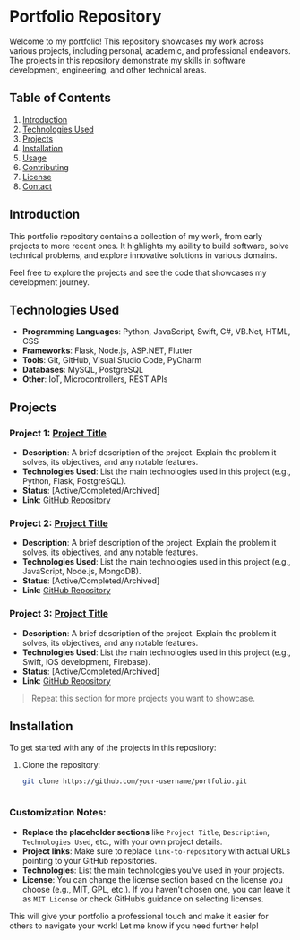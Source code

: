 <!-- # sarawinb-engi.github.io -->
# Portfolio Repository

Welcome to my portfolio! This repository showcases my work across various projects, including personal, academic, and professional endeavors. The projects in this repository demonstrate my skills in software development, engineering, and other technical areas.

## Table of Contents

1. [Introduction](#introduction)
2. [Technologies Used](#technologies-used)
3. [Projects](#projects)
4. [Installation](#installation)
5. [Usage](#usage)
6. [Contributing](#contributing)
7. [License](#license)
8. [Contact](#contact)

## Introduction

This portfolio repository contains a collection of my work, from early projects to more recent ones. It highlights my ability to build software, solve technical problems, and explore innovative solutions in various domains.

Feel free to explore the projects and see the code that showcases my development journey.

## Technologies Used

- **Programming Languages**: Python, JavaScript, Swift, C#, VB.Net, HTML, CSS
- **Frameworks**: Flask, Node.js, ASP.NET, Flutter
- **Tools**: Git, GitHub, Visual Studio Code, PyCharm
- **Databases**: MySQL, PostgreSQL
- **Other**: IoT, Microcontrollers, REST APIs

## Projects

### Project 1: [Project Title](link-to-repository)
- **Description**: A brief description of the project. Explain the problem it solves, its objectives, and any notable features.
- **Technologies Used**: List the main technologies used in this project (e.g., Python, Flask, PostgreSQL).
- **Status**: [Active/Completed/Archived]
- **Link**: [GitHub Repository](link-to-repository)

### Project 2: [Project Title](link-to-repository)
- **Description**: A brief description of the project. Explain the problem it solves, its objectives, and any notable features.
- **Technologies Used**: List the main technologies used in this project (e.g., JavaScript, Node.js, MongoDB).
- **Status**: [Active/Completed/Archived]
- **Link**: [GitHub Repository](link-to-repository)

### Project 3: [Project Title](link-to-repository)
- **Description**: A brief description of the project. Explain the problem it solves, its objectives, and any notable features.
- **Technologies Used**: List the main technologies used in this project (e.g., Swift, iOS development, Firebase).
- **Status**: [Active/Completed/Archived]
- **Link**: [GitHub Repository](link-to-repository)

> Repeat this section for more projects you want to showcase.

## Installation

To get started with any of the projects in this repository:

1. Clone the repository:
   ```bash
   git clone https://github.com/your-username/portfolio.git



### Customization Notes:
- **Replace the placeholder sections** like `Project Title`, `Description`, `Technologies Used`, etc., with your own project details.
- **Project links**: Make sure to replace `link-to-repository` with actual URLs pointing to your GitHub repositories.
- **Technologies**: List the main technologies you’ve used in your projects.
- **License**: You can change the license section based on the license you choose (e.g., MIT, GPL, etc.). If you haven’t chosen one, you can leave it as `MIT License` or check GitHub’s guidance on selecting licenses.

This will give your portfolio a professional touch and make it easier for others to navigate your work! Let me know if you need further help!
